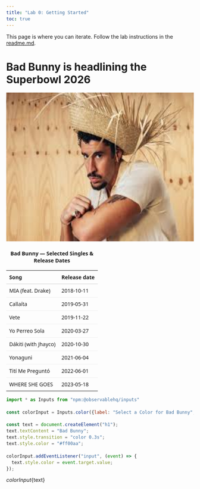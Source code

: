 ```yaml
---
title: "Lab 0: Getting Started"
toc: true
---
```


This page is where you can iterate. Follow the lab instructions in the [readme.md](./README.md).


# Bad Bunny is headlining the Superbowl 2026
<img src="Bad Bunny.jpeg" alt="Bad Bunny with PAVA" width="600" height="400">



<table style="width:100%; max-width:560px; border-collapse:collapse; font-family:system-ui, sans-serif; font-size:14px;">
  <caption style="caption-side:top; padding:6px 0; font-weight:600;">Bad Bunny — Selected Singles & Release Dates</caption>
  <thead>
    <tr>
      <th style="text-align:left; border-bottom:1px solid #ccc; padding:8px;">Song</th>
      <th style="text-align:left; border-bottom:1px solid #ccc; padding:8px;">Release date</th>
    </tr>
  </thead>
  <tbody>
    <tr>
      <td style="padding:8px; border-bottom:1px solid #eee;">MIA (feat. Drake)</td>
      <td style="padding:8px; border-bottom:1px solid #eee;">2018-10-11</td>
    </tr>
    <tr>
      <td style="padding:8px; border-bottom:1px solid #eee;">Callaíta</td>
      <td style="padding:8px; border-bottom:1px solid #eee;">2019-05-31</td>
    </tr>
    <tr>
      <td style="padding:8px; border-bottom:1px solid #eee;">Vete</td>
      <td style="padding:8px; border-bottom:1px solid #eee;">2019-11-22</td>
    </tr>
    <tr>
      <td style="padding:8px; border-bottom:1px solid #eee;">Yo Perreo Sola</td>
      <td style="padding:8px; border-bottom:1px solid #eee;">2020-03-27</td>
    </tr>
    <tr>
      <td style="padding:8px; border-bottom:1px solid #eee;">Dákiti (with Jhayco)</td>
      <td style="padding:8px; border-bottom:1px solid #eee;">2020-10-30</td>
    </tr>
    <tr>
      <td style="padding:8px; border-bottom:1px solid #eee;">Yonaguni</td>
      <td style="padding:8px; border-bottom:1px solid #eee;">2021-06-04</td>
    </tr>
    <tr>
      <td style="padding:8px; border-bottom:1px solid #eee;">Tití Me Preguntó</td>
      <td style="padding:8px; border-bottom:1px solid #eee;">2022-06-01</td>
    </tr>
    <tr>
      <td style="padding:8px;">WHERE SHE GOES</td>
      <td style="padding:8px;">2023-05-18</td>
    </tr>
  </tbody>
</table>


```js
import * as Inputs from "npm:@observablehq/inputs"

const colorInput = Inputs.color({label: "Select a Color for Bad Bunny", value: "#ff00aa" });

const text = document.createElement("h1");
text.textContent = "Bad Bunny";
text.style.transition = "color 0.3s";
text.style.color = "#ff00aa";

colorInput.addEventListener("input", (event) => {
  text.style.color = event.target.value;
});
```


${colorInput}${text}



